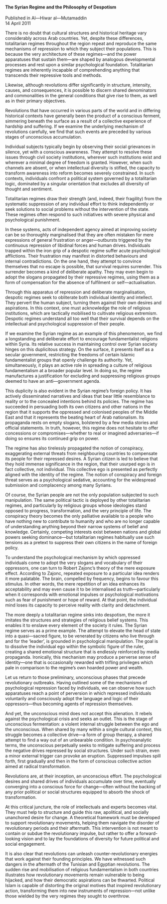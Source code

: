 <h4>The Syrian Regime and the Philosophy of Despotism</h4>


Published in Al—Hiwar al—Mutamaddin
<br>
14 April 2011


There is no doubt that cultural structures and historical heritage vary considerably across Arab countries. Yet, despite these differences, totalitarian regimes throughout the region repeat and reproduce the same mechanisms of repression to which they subject their populations. This is because the very architecture of these regimes—and the power apparatuses that sustain them—are shaped by analogous developmental processes and rest upon a similar psychological foundation. Totalitarian regimes are inherently incapable of comprehending anything that transcends their repressive tools and methods.

Likewise, although revolutions differ significantly in structure, intensity, causes, and consequences, it is possible to discern shared denominators and commonalities in the general conditions that give rise to them, as well as in their primary objectives.

Revolutions that have occurred in various parts of the world and in differing historical contexts have generally been the product of a conscious ferment, simmering beneath the surface as a result of a collective experience of hardship and suffering. If we examine the underlying mechanism of revolutions carefully, we find that such events are preceded by various stages of unconscious accumulation.

Individual subjects typically begin by observing their social grievances in silence, yet with a conscious awareness. They attempt to resolve these issues through civil society institutions, wherever such institutions exist and wherever a minimal degree of freedom is granted. However, when such channels are absent, or when intellectual diversity is stifled, the capacity to transform awareness into reform becomes severely constrained. In such contexts, individuals confront a political system governed by a totalitarian logic, dominated by a singular orientation that excludes all diversity of thought and sentiment.

Totalitarian regimes draw their strength (and, indeed, their fragility) from the systematic suppression of any individual effort to think independently or seek solutions to social problems without the intervention of the state. These regimes often respond to such initiatives with severe physical and psychological punishment.

In these systems, acts of independent agency aimed at improving society can be so thoroughly marginalised that they are often mistaken for mere expressions of general frustration or anger—outbursts triggered by the continuous repression of libidinal forces and human drives. Individuals trapped within the iron grip of a despotic regime suffer acute psychological afflictions. Their frustration may manifest in distorted behaviours and internal contradictions. On the one hand, they attempt to convince themselves that no escape is possible, that survival requires surrender. This surrender becomes a kind of deliberate apathy. They may even begin to adopt the slogans propagated by their repressive regimes, using them as a form of compensation for the absence of fulfilment or self—actualisation.

Through this apparatus of repression and deliberate marginalisation, despotic regimes seek to obliterate both individual identity and intellect. They pervert the human subject, turning them against their own desires and aspirations. In this context, one must acknowledge the role of religious institutions, which are tactically mobilised to cultivate religious extremism. Despotic regimes understand all too well that their survival depends on the intellectual and psychological suppression of their people.

If we examine the Syrian regime as an example of this phenomenon, we find a longstanding and deliberate effort to encourage fundamentalist religions within Syria. Its relative success in maintaining control over Syrian society hinges on this duplicitous strategy. On the surface, it presents itself as a secular government, restricting the freedoms of certain Islamic fundamentalist groups that openly challenge its authority. Yet, simultaneously, it plays an active role in spreading a culture of religious fundamentalism at a broader popular level. In doing so, the regime manufactures a justification for excluding and suppressing religious groups deemed to have an anti—government agenda.

This duplicity is also evident in the Syrian regime’s foreign policy. It has actively disseminated narratives and ideas that bear little resemblance to reality or to the concealed intentions behind its policies. The regime has succeeded in persuading both its own citizens and other nations in the region that it supports the oppressed and colonised peoples of the Middle East and that it represents the beating heart of Arab nationalism. Its propaganda rests on empty slogans, bolstered by a few media stories and official statements. In truth, however, this regime does not hesitate to offer concessions or compromises—whether to real or imagined adversaries—if doing so ensures its continued grip on power.

The regime has also tirelessly propagated the notion of conspiracy, exaggerating external threats from neighbouring countries to compensate its people for their repressed desires. A Syrian citizen is led to believe that they hold immense significance in the region, that their usurped ego is in fact collective, not individual. This collective ego is presented as perfectly aligned with the identity of the regime. The notion of conspiracy and foreign threat serves as a psychological sedative, accounting for the widespread submission and complacency among many Syrians.

Of course, the Syrian people are not the only population subjected to such manipulation. The same political tactic is deployed by other totalitarian regimes, and particularly by religious groups whose ideologies stand opposed to progress, transformation, and the very principle of life. The conspiracy theory becomes the only palliative available to a people who have nothing new to contribute to humanity and who are no longer capable of understanding anything beyond their narrow systems of belief and knowledge. Certainly, competing interests exist between nations and global powers seeking dominance—but totalitarian regimes habitually use such tensions as a pretext to suppress their own citizens in the name of foreign policy.

To understand the psychological mechanism by which oppressed individuals come to adopt the very slogans and vocabulary of their oppressors, one can turn to Robert Zajonc’s theory of the mere exposure effect. According to Zajonc, repeated exposure to a particular idea renders it more palatable. The brain, compelled by frequency, begins to favour this stimulus. In other words, the mere repetition of an idea enhances its acceptability and may even cause it to be internalised as truth—particularly when it corresponds with emotional impulses or psychological motivations such as fear of punishment or hope of reward. At that point, the individual mind loses its capacity to perceive reality with clarity and detachment.

The more deeply a totalitarian regime sinks into despotism, the more it imitates the structures and strategies of religious belief systems. This enables it to enslave every element of the society it rules. The Syrian regime serves as a prime example. The attempt to elevate the head of state into a quasi—sacred figure, to be venerated by citizens who live through and for the ‘leader’, is grounded in psychological manipulation. The goal is to dissolve the individual ego within the symbolic figure of the ruler, creating a shared emotional structure that is endlessly reinforced by media propaganda. Ironically, this mechanism may produce a perverse sense of identity—one that is occasionally rewarded with trifling privileges which pale in comparison to the regime’s own hoarded power and wealth.

Let us return to those preliminary, unconscious phases that precede revolutionary outbreaks. Having outlined some of the mechanisms of psychological repression faced by individuals, we can observe how such apparatuses reach a point of perversion in which repressed individuals voluntarily and consciously adopt the language and logic of their oppressors—thus becoming agents of repression themselves.

And yet, the unconscious mind does not accept this alienation. It rebels against the psychological crisis and seeks an outlet. This is the stage of unconscious fermentation: a violent internal struggle between the ego and the unconscious. When shared by many within a single cultural context, this struggle becomes a collective drive—a form of group therapy, a shared attempt to find a way out of an unbearable condition. In psychoanalytic terms, the unconscious perpetually seeks to mitigate suffering and process the negative drives repressed by social structures. Under such strain, even a minor external trigger can provoke an eruption. Suppressed impulses spill forth, first gradually and then in the form of conscious collective action aimed at radical transformation.

Revolutions are, at their inception, an unconscious effort. The psychological desires and shared drives of individuals accumulate over time, eventually converging into a conscious force for change—often without the backing of any prior political or social structures equipped to absorb the shock of transformation.

At this critical juncture, the role of intellectuals and experts becomes vital. They must help to structure and guide this raw, apolitical, and socially unanchored desire for change. A theoretical framework must be developed to support revolutionary movements, helping them navigate the disorder of revolutionary periods and their aftermath. This intervention is not meant to contain or subdue the revolutionary impulse, but rather to offer a forward-looking vision and to lay the foundations of diversity for future political and social engagement.

It is also clear that revolutions can unleash counter-revolutionary energies that work against their founding principles. We have witnessed such dangers in the aftermath of the Tunisian and Egyptian revolutions. The sudden rise and mobilisation of religious fundamentalism in both countries illustrates how revolutionary movements remain vulnerable to being hijacked, and how their democratic aspirations can be thwarted. Political Islam is capable of distorting the original motives that inspired revolutionary action, transforming them into new instruments of repression—not unlike those wielded by the very regimes they sought to overthrow.



